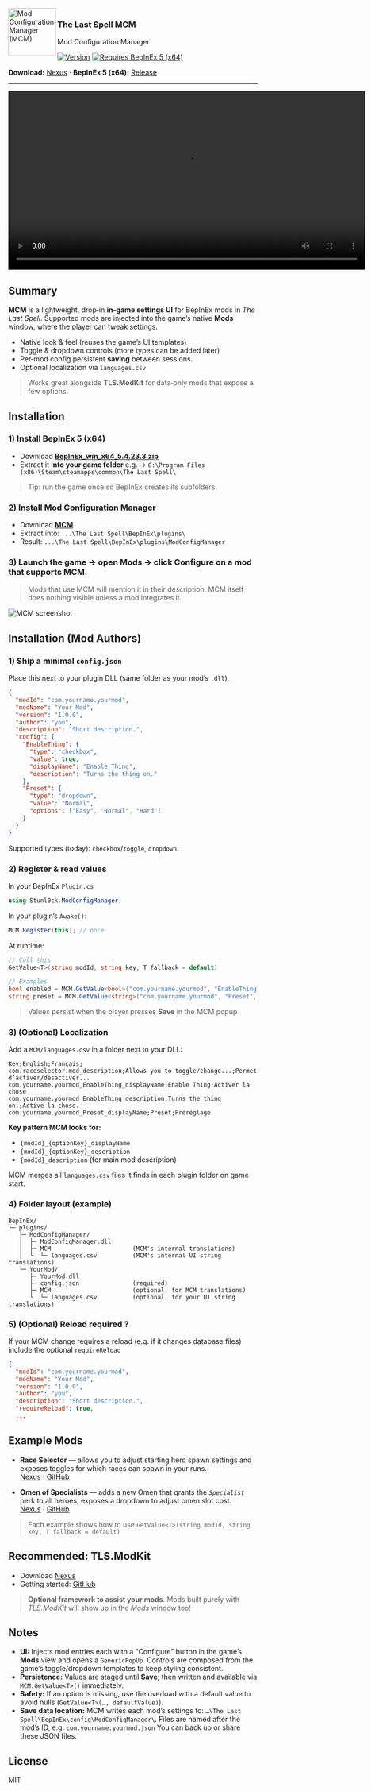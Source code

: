 



<img src="docs/icon.png" alt="Mod Configuration Manager (MCM)" width="96" align="left" />

### The Last Spell MCM
Mod Configuration Manager

[![Version](https://img.shields.io/badge/version-1.0.0-blue)](https://github.com/stunl0ck/tls-mcm)
[![Requires BepInEx 5 (x64)](https://img.shields.io/badge/requires-BepInEx%205.4.23%20(x64)-blue)](https://github.com/BepInEx/BepInEx/releases/tag/v5.4.23.3)

**Download:** [Nexus](https://www.nexusmods.com/thelastspell/mods/31) · **BepInEx 5 (x64):** [Release](https://github.com/BepInEx/BepInEx/releases/tag/v5.4.23.3)

---

<video src="https://github.com/user-attachments/assets/505f2ccd-b78c-49e7-a840-728789df78c7" width="720" controls></video>


## Summary

**MCM** is a lightweight, drop‑in **in‑game settings UI** for BepInEx mods in *The Last Spell*. Supported mods are injected into the game’s native **Mods** window, where the player can tweak settings.

- Native look & feel (reuses the game’s UI templates)
- Toggle & dropdown controls (more types can be added later)
- Per‑mod config persistent **saving** between sessions.
- Optional localization via `languages.csv`

> Works great alongside **TLS.ModKit** for data‑only mods that expose a few options.

## Installation

### 1) Install BepInEx 5 (x64)
- Download **[BepInEx_win_x64_5.4.23.3.zip](https://github.com/BepInEx/BepInEx/releases/tag/v5.4.23.3)**
- Extract it **into your game folder** e.g. → `C:\Program Files (x86)\Steam\steamapps\common\The Last Spell\`
> Tip: run the game once so BepInEx creates its subfolders.

### 2) Install Mod Configuration Manager
- Download **[MCM](https://www.nexusmods.com/thelastspell/mods/31?tab=files)**
- Extract into:
`...\The Last Spell\BepInEx\plugins\`
- Result: `...\The Last Spell\BepInEx\plugins\ModConfigManager`
 
### 3) Launch the game → open **Mods** → click **Configure** on a mod that supports MCM.

> Mods that use MCM will mention it in their description. MCM itself does nothing visible unless a mod integrates it.

![MCM screenshot](docs/mcm-popup.png)

## Installation (Mod Authors)

### 1) Ship a minimal `config.json`

Place this next to your plugin DLL (same folder as your mod’s `.dll`).

```json
{
  "modId": "com.yourname.yourmod",
  "modName": "Your Mod",
  "version": "1.0.0",
  "author": "you",
  "description": "Short description.",
  "config": {
    "EnableThing": {
      "type": "checkbox",
      "value": true,
      "displayName": "Enable Thing",
      "description": "Turns the thing on."
    },
    "Preset": {
      "type": "dropdown",
      "value": "Normal",
      "options": ["Easy", "Normal", "Hard"]
    }
  }
}
```

Supported types (today): `checkbox`/`toggle`, `dropdown`.  

### 2) Register & read values

In your BepInEx `Plugin.cs`

```csharp
using Stunl0ck.ModConfigManager;
```

In your plugin’s `Awake()`:

```csharp
MCM.Register(this); // once
```

At runtime:

```csharp
// Call this
GetValue<T>(string modId, string key, T fallback = default)
```

```csharp
// Examples
bool enabled = MCM.GetValue<bool>("com.yourname.yourmod", "EnableThing", true);
string preset = MCM.GetValue<string>("com.yourname.yourmod", "Preset", "Normal");
```

> Values persist when the player presses **Save** in the MCM popup

### 3) (Optional) Localization

Add a `MCM/languages.csv` in a folder next to your DLL:

```
Key;English;Français;
com.raceselector.mod_description;Allows you to toggle/change...;Permet d’activer/désactiver... 
com.yourname.yourmod_EnableThing_displayName;Enable Thing;Activer la chose
com.yourname.yourmod_EnableThing_description;Turns the thing on.;Active la chose.
com.yourname.yourmod_Preset_displayName;Preset;Préréglage
```

**Key pattern MCM looks for:**

- `{modId}_{optionKey}_displayName`
- `{modId}_{optionKey}_description`
- `{modId}_description` (for main mod description)

MCM merges all `languages.csv` files it finds in each plugin folder on game start.

### 4) Folder layout (example)

```
BepInEx/
└─ plugins/
   ├─ ModConfigManager/
   │  ├─ ModConfigManager.dll
   │  ├─ MCM                       (MCM's internal translations)
   │  └  └─ languages.csv          (MCM's internal UI string translations)
   └─ YourMod/
      ├─ YourMod.dll
      ├─ config.json               (required)
      ├─ MCM                       (optional, for MCM translations)
      └  └─ languages.csv          (optional, for your UI string translations)
```

### 5) (Optional) Reload required ?

If your MCM change requires a reload (e.g. if it changes database files) include the optional `requireReload`

```json
{
  "modId": "com.yourname.yourmod",
  "modName": "Your Mod",
  "version": "1.0.0",
  "author": "you",
  "description": "Short description.",
  "requireReload": true,
  ...
```

## Example Mods

- **Race Selector** — allows you to adjust starting hero spawn settings and exposes toggles for which races can spawn in your runs.  
  [Nexus](<https://www.nexusmods.com/thelastspell/mods/33>) · [GitHub](<https://github.com/stunl0ck/tls-race-selector>)

- **Omen of Specialists** — adds a new Omen that grants the *`Specialist`* perk to all heroes, exposes a dropdown to adjust omen slot cost.  
  [Nexus](<https://www.nexusmods.com/thelastspell/mods/32>) · [GitHub](<https://github.com/stunl0ck/tls-omen-of-specialists>)

> Each example shows how to use `GetValue<T>(string modId, string key, T fallback = default)`

## Recommended: TLS.ModKit

- Download [Nexus](<https://www.nexusmods.com/thelastspell/mods/30>)
- Getting started: [GitHub](<https://github.com/stunl0ck/tls-modkit>)

> **Optional framework to assist your mods**. Mods built purely with *TLS.ModKit* will show up in the *Mods* window too!

## Notes

- **UI:** Injects mod entries each with a “Configure” button in the game’s **Mods** view and opens a `GenericPopUp`. Controls are composed from the game’s toggle/dropdown templates to keep styling consistent.
- **Persistence:** Values are staged until **Save**; then written and available via `MCM.GetValue<T>()` immediately.
- **Safety:** If an option is missing, use the overload with a default value to avoid nulls (`GetValue<T>(…, defaultValue)`).
- **Save data location:** MCM writes each mod’s settings to: `…\The Last Spell\BepInEx\config\ModConfigManager\`. Files are named after the mod’s ID, e.g. `com.yourname.yourmod.json` You can back up or share these JSON files.


## License

MIT
